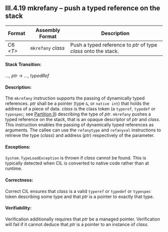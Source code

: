 ## III.4.19 mkrefany &ndash; push a typed reference on the stack

 | Format | Assembly Format | Description
 | ---- | ---- | ----
 | C6 _\<T\>_ | `mkrefany` _class_ | Push a typed reference to _ptr_ of type _class_ onto the stack.

#### Stack Transition:

&hellip;, _ptr_ &rarr; &hellip;, _typedRef_

#### Description:

The `mkrefany` instruction supports the passing of dynamically typed references. _ptr_ shall be a pointer (type `&`, or `native int`) that holds the address of a piece of data. _class_ is the class token (a `typeref`, `typedef` or `typespec`; see [Partition II](#todo-missing-hyperlink)) describing the type of _ptr_. `mkrefany` pushes a typed reference on the stack, that is an opaque descriptor of _ptr_ and _class_. This instruction enables the passing of dynamically typed references as arguments. The callee can use the `refanytype` and `refanyval` instructions to retrieve the type (_class_) and address (_ptr_) respectively of the parameter.

#### Exceptions:

`System.TypeLoadException` is thrown if _class_ cannot be found. This is typically detected when CIL is converted to native code rather than at runtime.

#### Correctness:

Correct CIL ensures that _class_ is a valid `typeref` or `typedef` or `typespec` token describing some type and that _ptr_ is a pointer to exactly that type.

#### Verifiability:

Verification additionally requires that _ptr_ be a managed pointer. Verification will fail if it cannot deduce that _ptr_ is a pointer to an instance of _class_.

